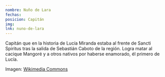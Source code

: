 ```yaml
---
nombre: Nuño de Lara
fechas: 
posicion: Capitán
img:
lnk: nuno-de-lara
---
```


<p>Capitán que en la historia de Lucía Miranda estaba al frente de Sancti Spiritus tras la salida de Sebastián Caboto de la región. Logra matar al cacique Mangoré y a otros nativos por haberse enamorado, él primero de Lucía.</p>

<span>Imagen: <a href="https://commons.wikimedia.org/wiki/File:Conquistador_Armor.jpg" target="blank_">Wikimedia Commons</a></span>